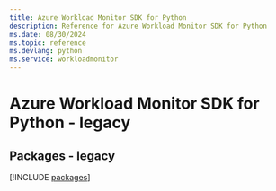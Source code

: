 ```yaml
---
title: Azure Workload Monitor SDK for Python
description: Reference for Azure Workload Monitor SDK for Python
ms.date: 08/30/2024
ms.topic: reference
ms.devlang: python
ms.service: workloadmonitor
---
```

# Azure Workload Monitor SDK for Python - legacy
## Packages - legacy
[!INCLUDE [packages](workload-monitor-index.md)]
